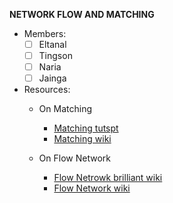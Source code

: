 __NETWORK FLOW AND MATCHING__
  - Members:
    - [ ] Eltanal
    - [ ] Tingson
    - [ ] Naria
    - [ ] Jainga
    
  - Resources:
    - On Matching
      - [Matching tutspt](https://www.tutorialspoint.com/graph_theory/graph_theory_matchings.htm)
      - [Matching wiki](https://en.wikipedia.org/wiki/Matching_(graph_theory))
    
    - On Flow Network
      - [Flow Netrowk brilliant wiki](https://brilliant.org/wiki/flow-network/)
      - [Flow Network wiki](https://en.wikipedia.org/wiki/Flow_network)
